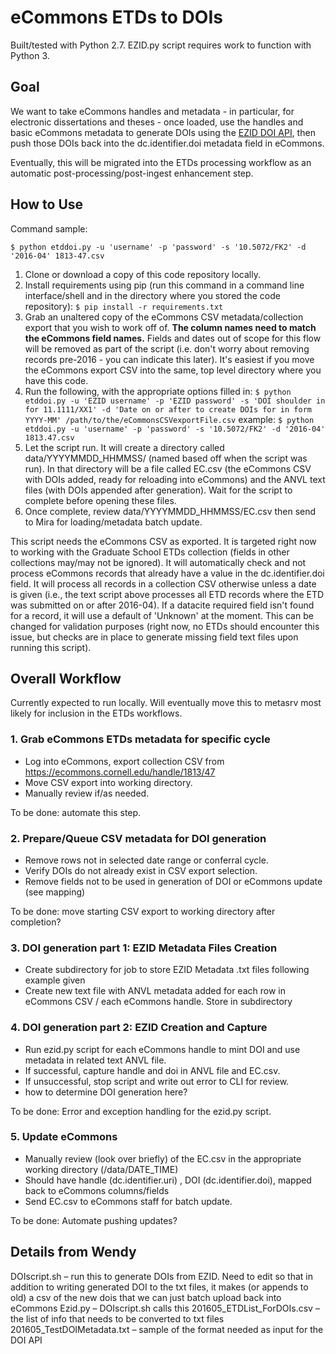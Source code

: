 # eCommons ETDs to DOIs

Built/tested with Python 2.7. EZID.py script requires work to function with Python 3.

## Goal

We want to take eCommons handles and metadata - in particular, for electronic dissertations and theses - once loaded, use the handles and basic eCommons metadata to generate DOIs using the [EZID DOI API](http://ezid.cdlib.org/doc/apidoc.html#python-example), then push those DOIs back into the dc.identifier.doi metadata field in eCommons.

Eventually, this will be migrated into the ETDs processing workflow as an automatic post-processing/post-ingest enhancement step.

## How to Use

Command sample:

```$ python etddoi.py -u 'username' -p 'password' -s '10.5072/FK2' -d '2016-04' 1813-47.csv ```

1. Clone or download a copy of this code repository locally.
2. Install requirements using pip (run this command in a command line interface/shell and in the directory where you stored the code repository):
```$ pip install -r requirements.txt```
3. Grab an unaltered copy of the eCommons CSV metadata/collection export that you wish to work off of. **The column names need to match the eCommons field names.** Fields and dates out of scope for this flow will be removed as part of the script (i.e. don't worry about removing records pre-2016 - you can indicate this later). It's easiest if you move the eCommons export CSV into the same, top level directory where you have this code.
4. Run the following, with the appropriate options filled in:
```$ python etddoi.py -u 'EZID username' -p 'EZID password' -s 'DOI shoulder in for 11.1111/XX1' -d 'Date on or after to create DOIs for in form YYYY-MM' /path/to/the/eCommonsCSVexportFile.csv```
example: ```$ python etddoi.py -u 'username' -p 'password' -s '10.5072/FK2' -d '2016-04' 1813.47.csv```
5. Let the script run. It will create a directory called data/YYYYMMDD_HHMMSS/ (named based off when the script was run). In that directory will be a file called EC.csv (the eCommons CSV with DOIs added, ready for reloading into eCommons) and the ANVL text files (with DOIs appended after generation). Wait for the script to complete before opening these files.
6. Once complete, review data/YYYYMMDD_HHMMSS/EC.csv then send to Mira for loading/metadata batch update.

This script needs the eCommons CSV as exported. It is targeted right now to working with the Graduate School ETDs collection (fields in other collections may/may not be ignored). It will automatically check and not process eCommons records that already have a value in the dc.identifier.doi field. It will process all records in a collection CSV otherwise unless a date is given (i.e., the text script above processes all ETD records where the ETD was submitted on or after 2016-04). If a datacite required field isn't found for a record, it will use a default of 'Unknown' at the moment. This can be changed for validation purposes (right now, no ETDs should encounter this issue, but checks are in place to generate missing field text files upon running this script).

## Overall Workflow

Currently expected to run locally. Will eventually move this to metasrv most likely for inclusion in the ETDs workflows.

### 1. Grab eCommons ETDs metadata for specific cycle

- Log into eCommons, export collection CSV from https://ecommons.cornell.edu/handle/1813/47
- Move CSV export into working directory.
- Manually review if/as needed.

To be done: automate this step.

### 2. Prepare/Queue CSV metadata for DOI generation

- Remove rows not in selected date range or conferral cycle.
- Verify DOIs do not already exist in CSV export selection.
- Remove fields not to be used in generation of DOI or eCommons update (see mapping)

To be done: move starting CSV export to working directory after completion?

### 3. DOI generation part 1: EZID Metadata Files Creation

- Create subdirectory for job to store EZID Metadata .txt files following example given
- Create new text file with ANVL metadata added for each row in eCommons CSV / each eCommons handle. Store in subdirectory

### 4. DOI generation part 2: EZID Creation and Capture

- Run ezid.py script for each eCommons handle to mint DOI and use metadata in related text ANVL file.
- If successful, capture handle and doi in ANVL file and EC.csv.
- If unsuccessful, stop script and write out error to CLI for review.
- how to determine DOI generation here?

To be done: Error and exception handling for the ezid.py script.

### 5. Update eCommons

- Manually review (look over briefly) of the EC.csv in the appropriate working directory (/data/DATE_TIME)
- Should have handle (dc.identifier.uri) , DOI (dc.identifier.doi), mapped back to eCommons columns/fields
- Send EC.csv to eCommons staff for batch update.

To be done: Automate pushing updates?

## Details from Wendy
DOIscript.sh – run this to generate DOIs from EZID. Need to edit so that in addition to writing generated DOI to the txt files, it makes (or appends to old) a csv of the new dois that we can just batch upload back into eCommons
Ezid.py – DOIscript.sh calls this
201605_ETDList_ForDOIs.csv – the list of info that needs to be converted to txt files
201605_TestDOIMetadata.txt – sample of the format needed as input for the DOI API
